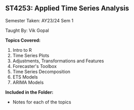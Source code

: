 ## ST4253: Applied Time Series Analysis 

Semester Taken: AY23/24 Sem 1

Taught By: Vik Gopal

**Topics Covered:**
1. Intro to R 
2. Time Series Plots 
3. Adjustments, Transformations and Features
4. Forecaster's Toolbox
5. Time Series Decomposition
6. ETS Models
7. ARIMA Models

**Included in the Folder:**
* Notes for each of the topics